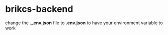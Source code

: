 # brikcs-backend

change the **._env.json** file to **.env.json** to have your environment variable to work